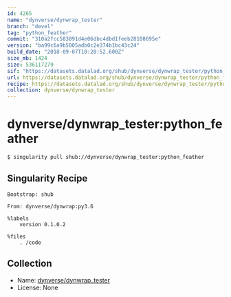 ```yaml
---
id: 4265
name: "dynverse/dynwrap_tester"
branch: "devel"
tag: "python_feather"
commit: "310a2fcc583091d4e06dbc4dbd1feeb28108695e"
version: "ba99c6a9b5005adb0c2e374b1bc43c24"
build_date: "2018-09-07T10:28:52.600Z"
size_mb: 1424
size: 536117279
sif: "https://datasets.datalad.org/shub/dynverse/dynwrap_tester/python_feather/2018-09-07-310a2fcc-ba99c6a9/ba99c6a9b5005adb0c2e374b1bc43c24.simg"
url: https://datasets.datalad.org/shub/dynverse/dynwrap_tester/python_feather/2018-09-07-310a2fcc-ba99c6a9/
recipe: https://datasets.datalad.org/shub/dynverse/dynwrap_tester/python_feather/2018-09-07-310a2fcc-ba99c6a9/Singularity
collection: dynverse/dynwrap_tester
---
```


# dynverse/dynwrap_tester:python_feather

```bash
$ singularity pull shub://dynverse/dynwrap_tester:python_feather
```

## Singularity Recipe

```singularity
Bootstrap: shub

From: dynverse/dynwrap:py3.6

%labels
    version 0.1.0.2

%files
    . /code
```

## Collection

 - Name: [dynverse/dynwrap_tester](https://github.com/dynverse/dynwrap_tester)
 - License: None

